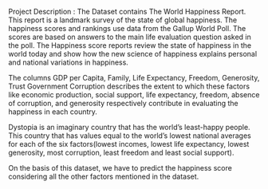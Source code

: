 Project Description :
The Dataset contains The World Happiness Report. This report is a landmark survey of the state of global happiness. The happiness scores and rankings use data from the Gallup World Poll. The scores are based on answers to the main life evaluation question asked in the poll. The Happiness score reports review the state of happiness in the world today and show how the new science of happiness explains personal and national variations in happiness.

The columns GDP per Capita, Family, Life Expectancy, Freedom, Generosity, Trust Government Corruption describes the extent to which these factors like economic production, social support, life expectancy, freedom, absence of corruption, and generosity respectively contribute in evaluating the happiness in each country.

Dystopia is an imaginary country that has the world’s least-happy people. This country that has values equal to the world’s lowest national averages for each of the six factors(lowest incomes, lowest life expectancy, lowest generosity, most corruption, least freedom and least social support).

On the basis of this dataset, we have to predict the happiness score considering all the other factors mentioned in the dataset.
